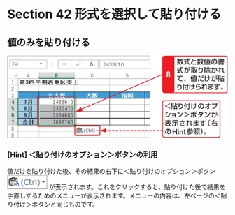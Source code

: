 # Section 42 形式を選択して貼り付ける

## 値のみを貼り付ける

![](003.png)

### [Hint] ＜貼り付けのオプション＞ボタンの利用

値だけを貼り付けた後、その結果の右下に＜貼り付けのオプション＞ボタン ![](icon_paste_op.png) が表示されます。これをクリックすると、貼り付けた後で結果を手直しするためのメニューが表示されます。メニューの内容は、左ページの＜貼り付け＞ボタンと同じものです。
